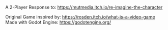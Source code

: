 A 2-Player Response to: https://mutmedia.itch.io/re-imagine-the-character

Original Game inspired by: https://rosden.itch.io/what-is-a-video-game
Made with Godot Engine: https://godotengine.org/

